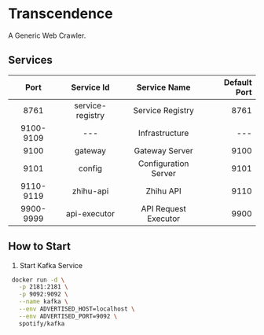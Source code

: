 # Transcendence
A Generic Web Crawler.

## Services

|Port|Service Id|Service Name|Default Port|
|:--:|:--------:|:----------:|-----------:|
|8761|service-registry|Service Registry|8761|
|9100-9109|---|Infrastructure|---|
|9100|gateway|Gateway Server|9100|
|9101|config|Configuration Server|9101|
|9110-9119|zhihu-api|Zhihu API|9110|
|9900-9999|api-executor|API Request Executor|9900|

## How to Start
1. Start Kafka Service
  ```bash
   docker run -d \
     -p 2181:2181 \
     -p 9092:9092 \
     --name kafka \
     --env ADVERTISED_HOST=localhost \
     --env ADVERTISED_PORT=9092 \
     spotify/kafka
  ```


